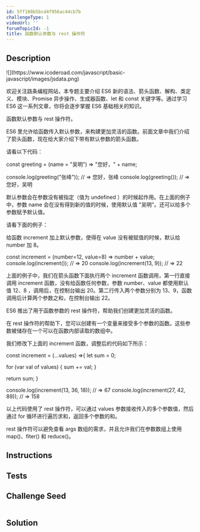 ```yaml
---
id: 5ff108b5bcd4f956ac44cb7b
challengeType: 1
videoUrl: ''
forumTopicId: -1
title: 函数默认参数与 rest 操作符
---
```


## Description
<section id='description'>
![](https://www.icoderoad.com/javascript/basic-javascript/images/jsdata.png)

欢迎关注路条编程网站，本专题主要介绍 ES6 新的语法、箭头函数、解构、类定义、模块、Promise 异步操作、生成器函数、let 和 const 关键字等。通过学习  ES6 这一系列文章，你将会逐步掌握  ES6 基础相关的知识。
	
函数默认参数与 rest 操作符。

ES6 里允许给函数传入默认参数，来构建更加灵活的函数。前面文章中我们介绍了箭头函数，现在给大家介绍下带有默认参数的箭头函数。

请看以下代码：

const greeting = (name = "吴明") => "您好，" + name;

console.log(greeting("张峰")); // => 您好，张峰
console.log(greeting()); // => 您好，吴明


默认参数会在参数没有被指定（值为 undefined ）的时候起作用。在上面的例子中，参数 name 会在没有得到新的值的时候，使用默认值 "吴明"。还可以给多个参数赋予默认值。

请看下面的例子：
 
给函数 increment 加上默认参数，使得在 value 没有被赋值的时候，默认给 number 加 8。

const increment = (number=12, value=8) => number + value;
console.log(increment()); // => 20
console.log(increment(13, 9)); // => 22

上面的例子中，我们在箭头函数下面执行两个 increment 函数调用，第一行直接调用 increment 函数，没有给函数任何参数，参数 number、value 都使用默认值 12、8 ，调用后，在控制台输出 20。第二行传入两个参数分别为 13、9，函数调用后计算两个参数之和，在控制台输出 22。

ES6 推出了用于函数参数的 rest 操作符，帮助我们创建更加灵活的函数。

在 rest 操作符的帮助下，您可以创建有一个变量来接受多个参数的函数。这些参数被储存在一个可以在函数内部读取的数组中。

我们修改下上面的 increment 函数，调整后的代码如下所示：

const increment = (...values) =>{
  let sum = 0;

  for (var val of values) {
    sum += val;
  }

  return sum;
}

console.log(increment(13, 36, 18)); // => 67
console.log(increment(27, 42, 89)); // => 158

以上代码使用了 rest 操作符，可以通过 values 参数接收传入的多个参数值，然后通过 for 循环进行遍历求和，返回多个参数的和。

rest 操作符可以避免查看 args 数组的需求，并且允许我们在参数数组上使用 map()、fiter() 和 reduce()。

</section>

## Instructions
<section id='instructions'>

</section>

## Tests
<section id='tests'>

</section>

## Challenge Seed
<section id='challengeSeed'>

<div id='js-seed'>

```js

```

</div>



</section>

## Solution
<section id='solution'>


</section>
